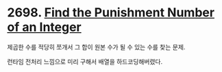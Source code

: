 # 2698. [Find the Punishment Number of an Integer](./2698.cpp)

제곱한 수를 적당히 쪼개서 그 합이 원본 수가 될 수 있는 수를 찾는 문제.

런타임 전처리 느낌으로 미리 구해서 배열을 하드코딩해버렸다.
